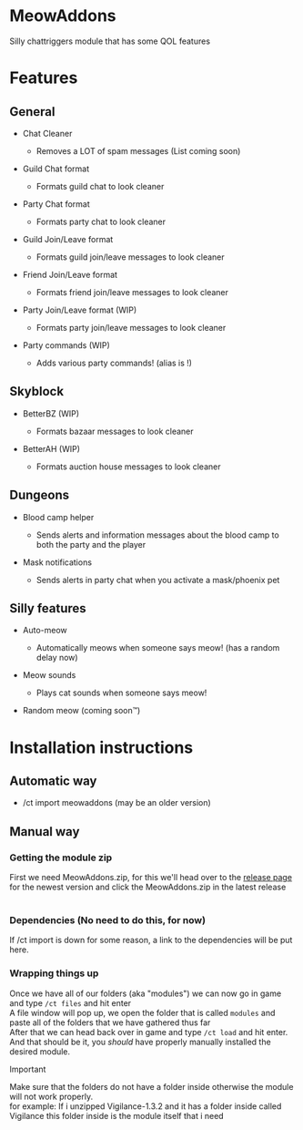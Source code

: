 # MeowAddons
Silly chattriggers module that has some QOL features

# Features 

## General
 
- Chat Cleaner 
  - Removes a LOT of spam messages (List coming soon)

- Guild Chat format
  - Formats guild chat to look cleaner

- Party Chat format
  - Formats party chat to look cleaner

- Guild Join/Leave format
  - Formats guild join/leave messages to look cleaner

- Friend Join/Leave format
  - Formats friend join/leave messages to look cleaner

- Party Join/Leave format (WIP)
  - Formats party join/leave messages to look cleaner

- Party commands (WIP)
  - Adds various party commands! (alias is !)

## Skyblock

- BetterBZ (WIP)
  - Formats bazaar messages to look cleaner

- BetterAH (WIP)
  - Formats auction house messages to look cleaner

## Dungeons

- Blood camp helper
  - Sends alerts and information messages about the blood camp to both the party and the player

- Mask notifications
  - Sends alerts in party chat when you activate a mask/phoenix pet

## Silly features

- Auto-meow 
  - Automatically meows when someone says meow! (has a random delay now)

- Meow sounds
  - Plays cat sounds when someone says meow!

- Random meow (coming soon™)

# Installation instructions

## Automatic way

- /ct import meowaddons (may be an older version)

## Manual way

### Getting the module zip
First we need MeowAddons.zip, for this we'll head over to the [release page](https://github.com/kiwidotzip/MeowAddons/releases/) for the newest version and click the MeowAddons.zip in the latest release<br>
<br>

### Dependencies (No need to do this, for now)

If /ct import is down for some reason, a link to the dependencies will be put here.

### Wrapping things up
Once we have all of our folders (aka "modules") we can now go in game and type `/ct files` and hit enter<br>
A file window will pop up, we open the folder that is called `modules` and paste all of the folders that we have gathered thus far<br>
After that we can head back over in game and type `/ct load` and hit enter.<br>
And that should be it, you _should_ have properly manually installed the desired module.
> [!IMPORTANT]
> Make sure that the folders do not have a folder inside otherwise the module will not work properly.<br>
> for example: If i unzipped Vigilance-1.3.2 and it has a folder inside called Vigilance this folder inside is the module itself that i need


